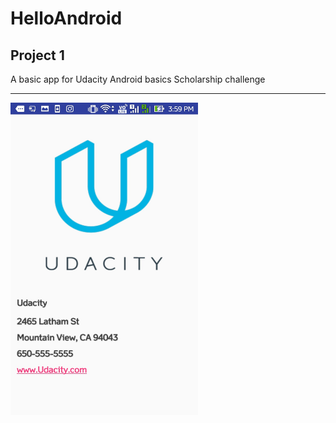 # HelloAndroid

## Project 1

A basic app for Udacity Android basics Scholarship challenge 


---


<img src="https://github.com/DebalChakrabarty/HelloAndroid/blob/master/app_screen.jpg" width="300" height="500" />
